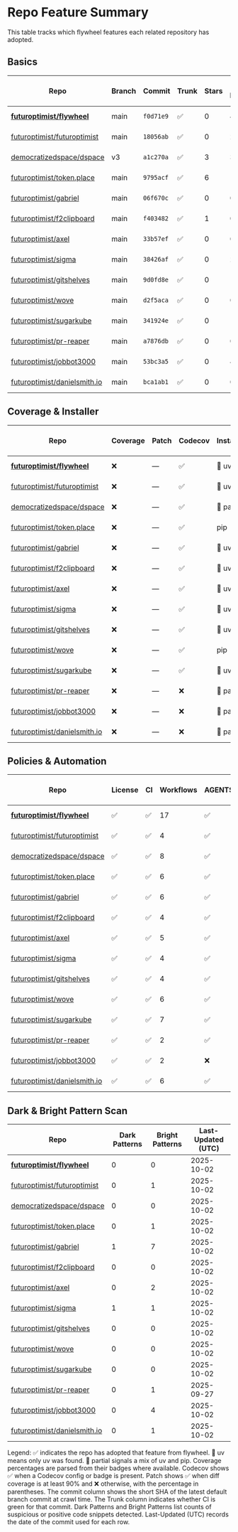 # Repo Feature Summary

This table tracks which flywheel features each related repository has adopted.

<!-- spellchecker: disable -->
## Basics
| Repo | Branch | Commit | Trunk | Stars | Open Issues | Last-Updated (UTC) |
| ---- | ------ | ------ | ----- | ----- | ----------- | ----------------- |
| **[futuroptimist/flywheel](https://github.com/futuroptimist/flywheel)** | main | `f0d71e9` | ✅ | 0 | 4 | 2025-10-02 |
| [futuroptimist/futuroptimist](https://github.com/futuroptimist/futuroptimist) | main | `18056ab` | ✅ | 0 | 2 | 2025-10-02 |
| [democratizedspace/dspace](https://github.com/democratizedspace/dspace) | v3 | `a1c270a` | ✅ | 3 | 37 | 2025-10-02 |
| [futuroptimist/token.place](https://github.com/futuroptimist/token.place) | main | `9795acf` | ✅ | 6 | 11 | 2025-10-02 |
| [futuroptimist/gabriel](https://github.com/futuroptimist/gabriel) | main | `06f670c` | ✅ | 0 | 0 | 2025-10-02 |
| [futuroptimist/f2clipboard](https://github.com/futuroptimist/f2clipboard) | main | `f403482` | ✅ | 1 | 0 | 2025-10-02 |
| [futuroptimist/axel](https://github.com/futuroptimist/axel) | main | `33b57ef` | ✅ | 0 | 0 | 2025-10-02 |
| [futuroptimist/sigma](https://github.com/futuroptimist/sigma) | main | `38426af` | ✅ | 0 | 2 | 2025-10-02 |
| [futuroptimist/gitshelves](https://github.com/futuroptimist/gitshelves) | main | `9d0fd8e` | ✅ | 0 | 1 | 2025-10-02 |
| [futuroptimist/wove](https://github.com/futuroptimist/wove) | main | `d2f5aca` | ✅ | 0 | 0 | 2025-10-02 |
| [futuroptimist/sugarkube](https://github.com/futuroptimist/sugarkube) | main | `341924e` | ✅ | 0 | 1 | 2025-10-02 |
| [futuroptimist/pr-reaper](https://github.com/futuroptimist/pr-reaper) | main | `a7876db` | ✅ | 0 | 0 | 2025-09-27 |
| [futuroptimist/jobbot3000](https://github.com/futuroptimist/jobbot3000) | main | `53bc3a5` | ✅ | 0 | 4 | 2025-10-02 |
| [futuroptimist/danielsmith.io](https://github.com/futuroptimist/danielsmith.io) | main | `bca1ab1` | ✅ | 0 | 0 | 2025-10-02 |

## Coverage & Installer
| Repo | Coverage | Patch | Codecov | Installer | Last-Updated (UTC) |
| ---- | -------- | ----- | ------- | --------- | ----------------- |
| **[futuroptimist/flywheel](https://github.com/futuroptimist/flywheel)** | ❌ | — | ✅ | 🚀 uv | 2025-10-02 |
| [futuroptimist/futuroptimist](https://github.com/futuroptimist/futuroptimist) | ❌ | — | ✅ | 🚀 uv | 2025-10-02 |
| [democratizedspace/dspace](https://github.com/democratizedspace/dspace) | ❌ | — | ✅ | 🔶 partial | 2025-10-02 |
| [futuroptimist/token.place](https://github.com/futuroptimist/token.place) | ❌ | — | ✅ | pip | 2025-10-02 |
| [futuroptimist/gabriel](https://github.com/futuroptimist/gabriel) | ❌ | — | ✅ | 🚀 uv | 2025-10-02 |
| [futuroptimist/f2clipboard](https://github.com/futuroptimist/f2clipboard) | ❌ | — | ✅ | 🚀 uv | 2025-10-02 |
| [futuroptimist/axel](https://github.com/futuroptimist/axel) | ❌ | — | ✅ | 🚀 uv | 2025-10-02 |
| [futuroptimist/sigma](https://github.com/futuroptimist/sigma) | ❌ | — | ✅ | 🚀 uv | 2025-10-02 |
| [futuroptimist/gitshelves](https://github.com/futuroptimist/gitshelves) | ❌ | — | ✅ | 🚀 uv | 2025-10-02 |
| [futuroptimist/wove](https://github.com/futuroptimist/wove) | ❌ | — | ✅ | pip | 2025-10-02 |
| [futuroptimist/sugarkube](https://github.com/futuroptimist/sugarkube) | ❌ | — | ✅ | 🚀 uv | 2025-10-02 |
| [futuroptimist/pr-reaper](https://github.com/futuroptimist/pr-reaper) | ❌ | — | ❌ | 🔶 partial | 2025-09-27 |
| [futuroptimist/jobbot3000](https://github.com/futuroptimist/jobbot3000) | ❌ | — | ❌ | 🔶 partial | 2025-10-02 |
| [futuroptimist/danielsmith.io](https://github.com/futuroptimist/danielsmith.io) | ❌ | — | ❌ | 🔶 partial | 2025-10-02 |

## Policies & Automation
| Repo | License | CI | Workflows | AGENTS.md | Code of Conduct | Contributing | Pre-commit | Last-Updated (UTC) |
| ---- | ------- | -- | --------- | --------- | --------------- | ------------ | ---------- | ----------------- |
| **[futuroptimist/flywheel](https://github.com/futuroptimist/flywheel)** | ✅ | ✅ | 17 | ✅ | ✅ | ✅ | ✅ | 2025-10-02 |
| [futuroptimist/futuroptimist](https://github.com/futuroptimist/futuroptimist) | ✅ | ✅ | 4 | ✅ | ✅ | ✅ | ✅ | 2025-10-02 |
| [democratizedspace/dspace](https://github.com/democratizedspace/dspace) | ✅ | ✅ | 8 | ✅ | ✅ | ✅ | ✅ | 2025-10-02 |
| [futuroptimist/token.place](https://github.com/futuroptimist/token.place) | ✅ | ✅ | 6 | ✅ | ✅ | ✅ | ✅ | 2025-10-02 |
| [futuroptimist/gabriel](https://github.com/futuroptimist/gabriel) | ✅ | ✅ | 6 | ✅ | ✅ | ✅ | ✅ | 2025-10-02 |
| [futuroptimist/f2clipboard](https://github.com/futuroptimist/f2clipboard) | ✅ | ✅ | 4 | ✅ | ✅ | ✅ | ✅ | 2025-10-02 |
| [futuroptimist/axel](https://github.com/futuroptimist/axel) | ✅ | ✅ | 5 | ✅ | ✅ | ✅ | ✅ | 2025-10-02 |
| [futuroptimist/sigma](https://github.com/futuroptimist/sigma) | ✅ | ✅ | 4 | ✅ | ✅ | ✅ | ✅ | 2025-10-02 |
| [futuroptimist/gitshelves](https://github.com/futuroptimist/gitshelves) | ✅ | ✅ | 4 | ✅ | ❌ | ❌ | ❌ | 2025-10-02 |
| [futuroptimist/wove](https://github.com/futuroptimist/wove) | ✅ | ✅ | 6 | ✅ | ✅ | ✅ | ✅ | 2025-10-02 |
| [futuroptimist/sugarkube](https://github.com/futuroptimist/sugarkube) | ✅ | ✅ | 7 | ✅ | ✅ | ✅ | ✅ | 2025-10-02 |
| [futuroptimist/pr-reaper](https://github.com/futuroptimist/pr-reaper) | ✅ | ✅ | 2 | ✅ | ✅ | ✅ | ❌ | 2025-09-27 |
| [futuroptimist/jobbot3000](https://github.com/futuroptimist/jobbot3000) | ✅ | ✅ | 2 | ❌ | ❌ | ❌ | ❌ | 2025-10-02 |
| [futuroptimist/danielsmith.io](https://github.com/futuroptimist/danielsmith.io) | ✅ | ✅ | 6 | ✅ | ❌ | ❌ | ✅ | 2025-10-02 |

## Dark & Bright Pattern Scan
| Repo | Dark Patterns | Bright Patterns | Last-Updated (UTC) |
| ---- | ------------- | --------------- | ----------------- |
| **[futuroptimist/flywheel](https://github.com/futuroptimist/flywheel)** | 0 | 0 | 2025-10-02 |
| [futuroptimist/futuroptimist](https://github.com/futuroptimist/futuroptimist) | 0 | 1 | 2025-10-02 |
| [democratizedspace/dspace](https://github.com/democratizedspace/dspace) | 0 | 0 | 2025-10-02 |
| [futuroptimist/token.place](https://github.com/futuroptimist/token.place) | 0 | 1 | 2025-10-02 |
| [futuroptimist/gabriel](https://github.com/futuroptimist/gabriel) | 1 | 7 | 2025-10-02 |
| [futuroptimist/f2clipboard](https://github.com/futuroptimist/f2clipboard) | 0 | 0 | 2025-10-02 |
| [futuroptimist/axel](https://github.com/futuroptimist/axel) | 0 | 2 | 2025-10-02 |
| [futuroptimist/sigma](https://github.com/futuroptimist/sigma) | 1 | 1 | 2025-10-02 |
| [futuroptimist/gitshelves](https://github.com/futuroptimist/gitshelves) | 0 | 0 | 2025-10-02 |
| [futuroptimist/wove](https://github.com/futuroptimist/wove) | 0 | 0 | 2025-10-02 |
| [futuroptimist/sugarkube](https://github.com/futuroptimist/sugarkube) | 0 | 0 | 2025-10-02 |
| [futuroptimist/pr-reaper](https://github.com/futuroptimist/pr-reaper) | 0 | 1 | 2025-09-27 |
| [futuroptimist/jobbot3000](https://github.com/futuroptimist/jobbot3000) | 0 | 4 | 2025-10-02 |
| [futuroptimist/danielsmith.io](https://github.com/futuroptimist/danielsmith.io) | 0 | 1 | 2025-10-02 |

Legend: ✅ indicates the repo has adopted that feature from flywheel. 🚀 uv means only uv was found. 🔶 partial signals a mix of uv and pip.
Coverage percentages are parsed from their badges where available. Codecov shows ✅ when a Codecov config or badge is present. Patch shows ✅ when diff coverage is at least 90% and ❌ otherwise, with the percentage in parentheses.
The commit column shows the short SHA of the latest default branch commit at crawl time. The Trunk column indicates whether CI is green for that commit. Dark Patterns and Bright Patterns list counts of suspicious or positive code snippets detected.
Last-Updated (UTC) records the date of the commit used for each row.
